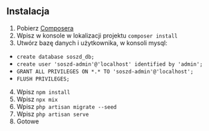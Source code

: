 ## Instalacja
1. Pobierz <a href="https://getcomposer.org/">Composera</a>
2. Wpisz w konsole w lokalizacji projektu `composer install`
3. Utwórz bazę danych i użytkownika, w konsoli mysql:
- `create database soszd_db;`
- `create user 'soszd-admin'@'localhost' identified by 'admin';`
- `GRANT ALL PRIVILEGES ON *.* TO 'soszd-admin'@'localhost';`
- `FLUSH PRIVILEGES;`
4. Wpisz `npm install`
5. Wpisz `npx mix`
6. Wpisz `php artisan migrate --seed`
7. Wpisz `php artisan serve`
8. Gotowe
